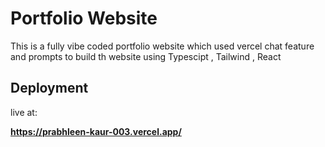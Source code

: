 # Portfolio Website
This is a fully vibe coded portfolio website which used vercel chat feature and prompts to build th website using Typescipt , Tailwind , React

## Deployment

live at:

**https://prabhleen-kaur-003.vercel.app/**
